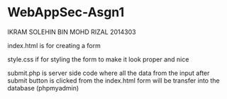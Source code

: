 # WebAppSec-Asgn1

IKRAM SOLEHIN BIN MOHD RIZAL
2014303

index.html is for creating a form

style.css if for styling the form to make it look proper and nice

submit.php is server side code where all the data from the input after submit button is clicked from the index.html form will be transfer into the database (phpmyadmin)
